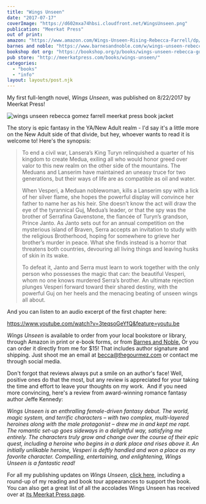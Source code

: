 ```yaml
---
title: "Wings Unseen"
date: "2017-07-17"
coverImage: "https://d602mxa74hbsi.cloudfront.net/WingsUnseen.png"
publication: "Meerkat Press"
out of print:
amazon: "https://www.amazon.com/Wings-Unseen-Rising-Rebecca-Farrell/dp/1946154857/"
barnes and noble: "https://www.barnesandnoble.com/w/wings-unseen-rebecca-gomez-farrell/1126061986?ean=9781946154019"
bookshop dot org: "https://bookshop.org/p/books/wings-unseen-rebecca-gomez-farrell/19431753?ean=9781946154859"
pub store: "http://meerkatpress.com/books/wings-unseen/"
categories:
  - "books"
  - "info"
layout: layouts/post.njk
---
```


My first full-length novel, _Wings Unseen_, was published on 8/22/2017 by Meerkat Press!

![wings unseen rebecca gomez farrell meerkat press book jacket](https://d2ypg8o05lff0b.cloudfront.net/wp-content/uploads/sites/3/pages/FINAL-9781946154002-WingsUnseen-Cover-FLATTENED-CMYK_03-1024x713.jpg)

The story is epic fantasy in the YA/New Adult realm - I'd say it's a little more on the New Adult side of that divide, but hey, whoever wants to read it is welcome to! Here's the synopsis:

> To end a civil war, Lansera’s King Turyn relinquished a quarter of his kingdom to create Medua, exiling all who would honor greed over valor to this new realm on the other side of the mountains. The Meduans and Lanserim have maintained an uneasy truce for two generations, but their ways of life are as compatible as oil and water.
>
> When Vesperi, a Meduan noblewoman, kills a Lanserim spy with a lick of her silver flame, she hopes the powerful display will convince her father to name her as his heir. She doesn’t know the act will draw the eye of the tyrannical Guj, Medua’s leader, or that the spy was the brother of Serrafina Gavenstone, the fiancée of Turyn’s grandson, Prince Janto. As Janto sets out for an annual competition on the mysterious island of Braven, Serra accepts an invitation to study with the religious Brotherhood, hoping for somewhere to grieve her brother’s murder in peace. What she finds instead is a horror that threatens both countries, devouring all living things and leaving husks of skin in its wake.
>
> To defeat it, Janto and Serra must learn to work together with the only person who possesses the magic that can: the beautiful Vesperi, whom no one knows murdered Serra’s brother. An ultimate rejection plunges Vesperi forward toward their shared destiny, with the powerful Guj on her heels and the menacing beating of unseen wings all about.

And you can listen to an audio excerpt of the first chapter here:

https://www.youtube.com/watch?v=3teqsoGeYfQ&feature=youtu.be

_Wings Unseen_ is available to order from your local bookstore or library, through Amazon in print or e-book forms, or from [Barnes and Noble.](https://www.barnesandnoble.com/w/wings-unseen-rebecca-gomez-farrell/1126061986?ean=9781946154019) Or you can order it directly from me for $15! That includes author signature and shipping. Just shoot me an email at [becca@thegourmez.com](mailto:becca@thegourmez.com) or contact me through social media.

Don't forgot that reviews always put a smile on an author's face! Well, positive ones do that the most, but any review is appreciated for your taking the time and effort to leave your thoughts on my work.  And if you need more convincing, here's a review from award-winning romance fantasy author Jeffe Kennedy:

_Wings Unseen is an enthralling female-driven fantasy debut. The world, magic system, and terrific characters – with two complex, multi-layered heroines along with the male protagonist – drew me in and kept me rapt. The romantic set-up goes sideways in a delightful way, satisfying me entirely. The characters truly grow and change over the course of their epic quest, including a heroine who begins in a dark place and rises above it. An initially unlikable heroine, Vesperi is deftly handled and won a place as my favorite character. Compelling, entertaining, and enlightening, Wings Unseen is a fantastic read!_

For all my publishing updates on _Wings Unseen_, [click here](/category/wings-unseen/), including a round-up of my reading and book tour appearances to support the book. You can also get a great list of all the accolades Wings Unseen has received over at [its Meerkat Press page](http://meerkatpress.com/books/wings-unseen/).
